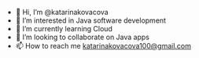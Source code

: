 - 👋 Hi, I’m @katarinakovacova
- 👀 I’m interested in Java software development
- 🌱 I’m currently learning Cloud
- 💞️ I’m looking to collaborate on Java apps
- 📫 How to reach me katarinakovacova100@gmail.com

<!---
katarina-evolution/katarina-evolution is a ✨ special ✨ repository because its `README.md` (this file) appears on your GitHub profile.
You can click the Preview link to take a look at your changes.
--->
